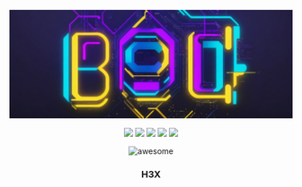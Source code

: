 <p align="center">
  <img src="logo.jpg">
</p>

<p align="center">
  <img src="https://img.shields.io/badge/Version-1.0.0-green?style=for-the-badge">
  <img src="https://img.shields.io/github/license/sr326201/crypto-bot?style=for-the-badge">
  <img src="https://img.shields.io/github/stars/sr326201/crypto-bot?style=for-the-badge">
  <img src="https://img.shields.io/github/issues/sr326201/crypto-bot?color=red&style=for-the-badge">
  <img src="https://img.shields.io/github/forks/sr326201/crypto-bot?color=teal&style=for-the-badge">
</p>
<p align="center">
    <img alt="awesome" src="https://cdn.rawgit.com/sindresorhus/H3X/d7305f38d29fed78fa85652e3a63e154dd8e8829/media/badge.svg" />
</p>
<h3><p align="center">H3X</p></h3>
